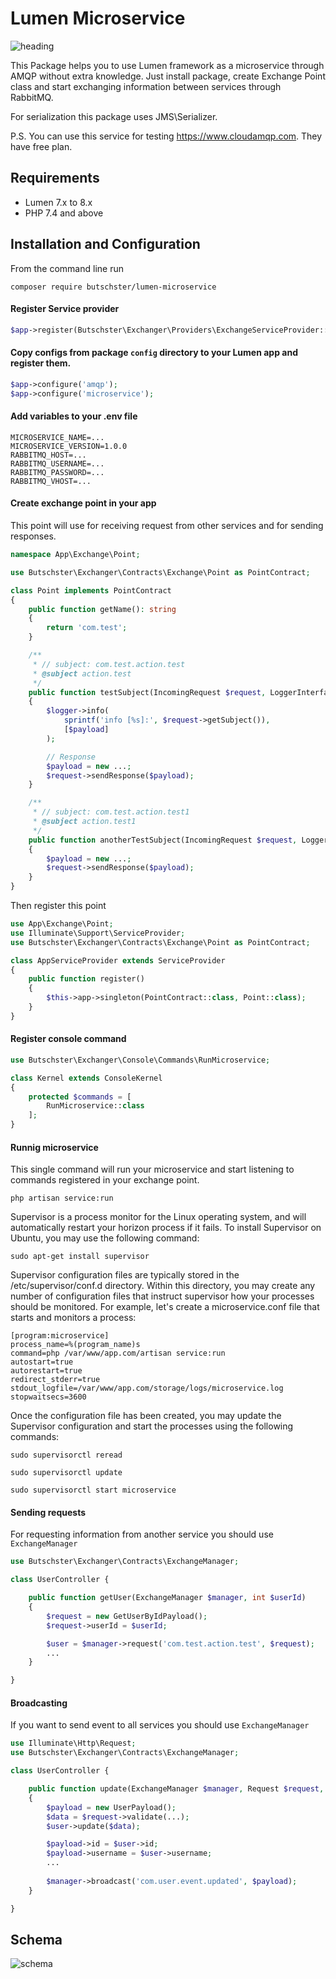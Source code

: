 # Lumen Microservice
![heading](https://user-images.githubusercontent.com/773481/96422465-b6bbe800-1200-11eb-914a-8c2c150d80eb.jpg)

This Package helps you to use Lumen framework as a microservice through AMQP without extra knowledge. 
Just install package, create Exchange Point class and start exchanging information between services through RabbitMQ.

For serialization this package uses JMS\Serializer.

P.S. You can use this service for testing https://www.cloudamqp.com. They have free plan.

## Requirements
- Lumen 7.x to 8.x
- PHP 7.4 and above
   
## Installation and Configuration
From the command line run

`composer require butschster/lumen-microservice`

#### Register Service provider
```php
$app->register(Butschster\Exchanger\Providers\ExchangeServiceProvider::class);
```

#### Copy configs from package `config` directory to your Lumen app and register them.

```php
$app->configure('amqp');
$app->configure('microservice');
```

#### Add variables to your .env file
```
MICROSERVICE_NAME=...
MICROSERVICE_VERSION=1.0.0
RABBITMQ_HOST=...
RABBITMQ_USERNAME=...
RABBITMQ_PASSWORD=...
RABBITMQ_VHOST=...
```


#### Create exchange point in your app
This point will use for receiving request from other services and for sending responses.

```php
namespace App\Exchange\Point;

use Butschster\Exchanger\Contracts\Exchange\Point as PointContract;

class Point implements PointContract
{
    public function getName(): string
    {
        return 'com.test';
    }

    /**
     * // subject: com.test.action.test
     * @subject action.test
     */
    public function testSubject(IncomingRequest $request, LoggerInterface $logger)
    {
        $logger->info(
            sprintf('info [%s]:', $request->getSubject()),
            [$payload]
        );

        // Response
        $payload = new ...;
        $request->sendResponse($payload);
    }

    /**
     * // subject: com.test.action.test1
     * @subject action.test1
     */
    public function anotherTestSubject(IncomingRequest $request, LoggerInterface $logger)
    {
        $payload = new ...;
        $request->sendResponse($payload);
    }
}
```

Then register this point

```php
use App\Exchange\Point;
use Illuminate\Support\ServiceProvider;
use Butschster\Exchanger\Contracts\Exchange\Point as PointContract;

class AppServiceProvider extends ServiceProvider
{
    public function register()
    {
        $this->app->singleton(PointContract::class, Point::class);
    }
}
```

#### Register console command
```php
use Butschster\Exchanger\Console\Commands\RunMicroservice;

class Kernel extends ConsoleKernel
{
    protected $commands = [
        RunMicroservice::class
    ];
}
```

#### Runnig microservice
This single command will run your microservice and start listening to commands registered in your exchange point.  

`php artisan service:run`

Supervisor is a process monitor for the Linux operating system, and will automatically restart your horizon process if it fails.
To install Supervisor on Ubuntu, you may use the following command:

`sudo apt-get install supervisor`

Supervisor configuration files are typically stored in the /etc/supervisor/conf.d directory. 
Within this directory, you may create any number of configuration files that instruct supervisor how your processes should be monitored.
For example, let's create a microservice.conf file that starts and monitors a process:

```
[program:microservice]
process_name=%(program_name)s
command=php /var/www/app.com/artisan service:run
autostart=true
autorestart=true
redirect_stderr=true
stdout_logfile=/var/www/app.com/storage/logs/microservice.log
stopwaitsecs=3600
```

Once the configuration file has been created, you may update the Supervisor configuration and start the processes using the following commands:

```
sudo supervisorctl reread

sudo supervisorctl update

sudo supervisorctl start microservice
```

#### Sending requests
For requesting information from another service you should use `ExchangeManager`

```php
use Butschster\Exchanger\Contracts\ExchangeManager;

class UserController {

    public function getUser(ExchangeManager $manager, int $userId)
    {
        $request = new GetUserByIdPayload();
        $request->userId = $userId;

        $user = $manager->request('com.test.action.test', $request);
        ...
    }

}
```

#### Broadcasting
If you want to send event to all services you should use `ExchangeManager`

```php
use Illuminate\Http\Request;
use Butschster\Exchanger\Contracts\ExchangeManager;

class UserController {

    public function update(ExchangeManager $manager, Request $request, User $user)
    {
        $payload = new UserPayload();
        $data = $request->validate(...);
        $user->update($data);

        $payload->id = $user->id;
        $payload->username = $user->username;
        ...
        
        $manager->broadcast('com.user.event.updated', $payload);
    }

}
```

## Schema
![schema](https://user-images.githubusercontent.com/773481/96422522-cfc49900-1200-11eb-8b15-45790d7b6a55.png)
